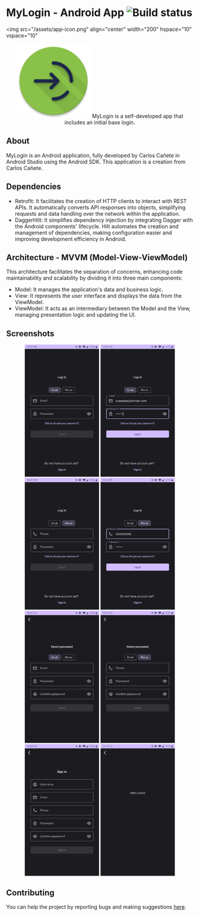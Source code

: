 # MyLogin - Android App ![Build status](https://github.com/wallabag/android-app/workflows/CI/badge.svg?branch=master)
<!-- TODO UPDATE TO CORRECT LINK -->

<img src="/assets/app-icon.png" align="center"
width="200" hspace="10" vspace="10"

<p align="center">
    <img src="app/src/main/res/mipmap-xxxhdpi/ic_launcher_round.webp" alt="App icon" width="200"/>
MyLogin is a self-developed app that includes an initial base login.
</p>

<!--
[App] is available on the Google Play Store.

<p align="left">
<a href="https://play.google.com/store/apps/">
    <img alt="Get it on Google Play"
        height="80"
        src="https://play.google.com/intl/en_us/badges/images/generic/en_badge_web_generic.png" />
</a>  

        </p>
-->


## About

MyLogin is an Android application, fully developed by Carlos Cañete in Android Studio using the Android SDK.
This application is a creation from Carlos Cañete.

## Dependencies

- Retrofit: It facilitates the creation of HTTP clients to interact with REST APIs. It automatically converts API responses into objects, simplifying requests and data handling over the network within the application.
- DaggerHilt: It simplifies dependency injection by integrating Dagger with the Android components' lifecycle. Hilt automates the creation and management of dependencies, making configuration easier and improving development efficiency in Android.


## Architecture - MVVM (Model-View-ViewModel)

This architecture facilitates the separation of concerns, enhancing code maintainability and scalability by dividing it into three main components:

- Model: It manages the application's data and business logic.
- View: It represents the user interface and displays the data from the ViewModel.
- ViewModel: It acts as an intermediary between the Model and the View, managing presentation logic and updating the UI.

## Screenshots

<p align="center">
    <img src="/assets/LogInEmail.jpg" alt="LogIn via email" width="200"/>
    <img src="/assets/LogInEmailFilled.jpg" alt="LogIn via email filled" width="200"/>
    <img src="/assets/LogInPhone.jpg" alt="LogIn via phone" width="200"/>
    <img src="/assets/LogInPhoneFilled.jpg" alt="LogIn via phone filled" width="200"/>
    <img src="/assets/ResetPasswordEmail.jpg" alt="Reset password via phone" width="200"/>
     <img src="/assets/ResetPasswordPhone.jpg" alt="Reset password via phone" width="200"/>
    <img src="/assets/SignIn.jpg" alt="SignIn" width="200"/>
    <img src="/assets/HelloWorld.jpg" alt="LogIn successful" width="200"/>
</p>


## Contributing

You can help the project by reporting bugs and making suggestions [here](https://github.com/CarlosCGA/myLogin/issues).

